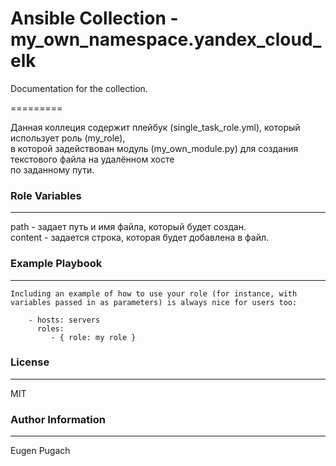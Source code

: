 # Ansible Collection - my_own_namespace.yandex_cloud_elk

Documentation for the collection.

=========

Данная коллеция содержит плейбук (single_task_role.yml), который использует роль (my_role),  
в которой задействован модуль (my_own_module.py) для создания текстового файла на удалённом хосте  
по заданному пути.


### Role Variables
--------------

path - задает путь и имя файла, который будет создан.  
content - задается строка, которая будет добавлена в файл.



### Example Playbook
----------------

```
Including an example of how to use your role (for instance, with variables passed in as parameters) is always nice for users too:

    - hosts: servers
      roles:
         - { role: my role }
```

### License
-------

MIT

### Author Information
------------------

Eugen Pugach
